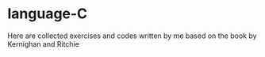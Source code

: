 # language-C
Here are collected exercises and codes written by me based on the book by Kernighan and Ritchie
